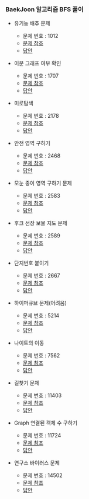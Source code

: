 ### BaekJoon 알고리즘 BFS 풀이
- 유기농 배추 문제
    - 문제 번호 : 1012
    - <a href="https://www.acmicpc.net/problem/1012">문제 참조</a>
    - <a href="https://github.com/hongjw1991/Java-DataStructure-Algorithm-DesignPattern/tree/master/Algorithm/Problem_Solve/BFS/BaekJoon/BaekJoon1012.java">답안</a>

- 이분 그래프 여부 확인
    - 문제 번호 : 1707
    - <a href="https://www.acmicpc.net/problem/1707">문제 참조</a>
    - <a href="https://github.com/hongjw1991/Java-DataStructure-Algorithm-DesignPattern/tree/master/Algorithm/Problem_Solve/BFS/BaekJoon/BaekJoon1707.java">답안</a>

- 미로탐색
    - 문제 번호 : 2178
    - <a href="https://www.acmicpc.net/problem/2178">문제 참조</a>
    - <a href="https://github.com/hongjw1991/Java-DataStructure-Algorithm-DesignPattern/tree/master/Algorithm/Problem_Solve/BFS/BaekJoon/BaekJoon2178.java">답안</a>

- 안전 영역 구하기
    - 문제 번호 : 2468
    - <a href="https://www.acmicpc.net/problem/2468">문제 참조</a>
    - <a href="https://github.com/hongjw1991/Java-DataStructure-Algorithm-DesignPattern/tree/master/Algorithm/Problem_Solve/BFS/BaekJoon/BaekJoon2468.java">답안</a>

- 모눈 종이 영역 구하기 문제
    - 문제 번호 : 2583
    - <a href="https://www.acmicpc.net/problem/2583">문제 참조</a>
    - <a href="https://github.com/hongjw1991/Java-DataStructure-Algorithm-DesignPattern/tree/master/Algorithm/Problem_Solve/BFS/BaekJoon/BaekJoon2583.java">답안</a>

- 후크 선장 보물 지도 문제
    - 문제 번호 : 2589
    - <a href="https://www.acmicpc.net/problem/2589">문제 참조</a>
    - <a href="https://github.com/hongjw1991/Java-DataStructure-Algorithm-DesignPattern/tree/master/Algorithm/Problem_Solve/BFS/BaekJoon/BaekJoon2589.java">답안</a>
    
- 단지번호 붙이기
    - 문제 번호 : 2667
    - <a href="https://www.acmicpc.net/problem/2667">문제 참조</a>
    - <a href="https://github.com/hongjw1991/Java-DataStructure-Algorithm-DesignPattern/tree/master/Algorithm/Problem_Solve/BFS/BaekJoon/BaekJoon2667.java">답안</a>

- 하이퍼큐브 문제(어려움)
    - 문제 번호 : 5214
    - <a href="https://www.acmicpc.net/problem/5214">문제 참조</a>
    - <a href="https://github.com/hongjw1991/Java-DataStructure-Algorithm-DesignPattern/tree/master/Algorithm/Problem_Solve/BFS/BaekJoon/BaekJoon5214.java">답안</a>

- 나이트의 이동
    - 문제 번호 : 7562
    - <a href="https://www.acmicpc.net/problem/7562">문제 참조</a>
    - <a href="https://github.com/hongjw1991/Java-DataStructure-Algorithm-DesignPattern/tree/master/Algorithm/Problem_Solve/BFS/BaekJoon/BaekJoon7562.java">답안</a>
    
- 길찾기 문제
    - 문제 번호 : 11403
    - <a href="https://www.acmicpc.net/problem/11403">문제 참조</a>
    - <a href="https://github.com/hongjw1991/Java-DataStructure-Algorithm-DesignPattern/tree/master/Algorithm/Problem_Solve/BFS/BaekJoon/BaekJoon11403.java">답안</a>


- Graph 연결된 객체 수 구하기
    - 문제 번호 : 11724
    - <a href="https://www.acmicpc.net/problem/11724">문제 참조</a>
    - <a href="https://github.com/hongjw1991/Java-DataStructure-Algorithm-DesignPattern/tree/master/Algorithm/Problem_Solve/BFS/BaekJoon/BaekJoon11724.java">답안</a>

- 연구소 바이러스 문제
    - 문제 번호 : 14502
    - <a href="https://www.acmicpc.net/problem/14502">문제 참조</a>
    - <a href="https://github.com/hongjw1991/Java-DataStructure-Algorithm-DesignPattern/tree/master/Algorithm/Problem_Solve/BFS/BaekJoon/BaekJoon14502.java">답안</a>
